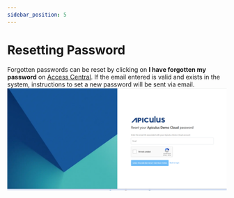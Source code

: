 ```yaml
---
sidebar_position: 5
---
```

# Resetting Password

Forgotten passwords can be reset by clicking on **I have forgotten my password** on [Access Central](AccessCentral). If the email entered is valid and exists in the system, instructions to set a new password will be sent via email.
![Resetting Password](ResettingPassword.png)




